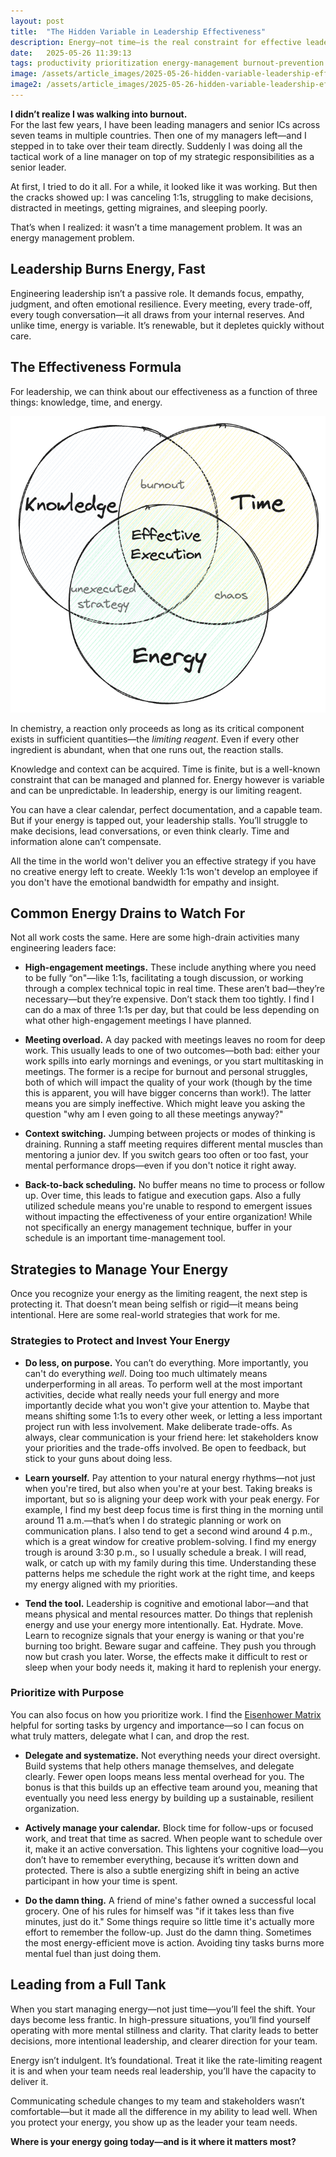 ```yaml
---
layout: post
title:  "The Hidden Variable in Leadership Effectiveness"
description: Energy—not time—is the real constraint for effective leadership. Learn how managing your energy can make you a better, more sustainable leader.
date:   2025-05-26 11:39:13
tags: productivity prioritization energy-management burnout-prevention
image: /assets/article_images/2025-05-26-hidden-variable-leadership-effectiveness/energy-gauge.jpg
image2: /assets/article_images/2025-05-26-hidden-variable-leadership-effectiveness/energy-gauge-mobile.jpg
---
```


**I didn’t realize I was walking into burnout.**  
For the last few years, I have been leading managers and senior ICs across seven teams in multiple countries. Then one of my managers left—and I stepped in to take over their team directly. Suddenly I was doing all the tactical work of a line manager on top of my strategic responsibilities as a senior leader.

At first, I tried to do it all. For a while, it looked like it was working. But then the cracks showed up: I was canceling 1:1s, struggling to make decisions, distracted in meetings, getting migraines, and sleeping poorly.

That’s when I realized: it wasn’t a time management problem. It was an energy management problem.

## Leadership Burns Energy, Fast

Engineering leadership isn’t a passive role. It demands focus, empathy, judgment, and often emotional resilience. Every meeting, every trade-off, every tough conversation—it all draws from your internal reserves. And unlike time, energy is variable. It’s renewable, but it depletes quickly without care.

## The Effectiveness Formula

For leadership, we can think about our effectiveness as a function of three things: knowledge, time, and energy.

![The leadership effectiveness formula](/assets/article_images/2025-05-26-hidden-variable-leadership-effectiveness/effectiveness-formula.png)

In chemistry, a reaction only proceeds as long as its critical component exists in sufficient quantities—the *limiting reagent*. Even if every other ingredient is abundant, when that one runs out, the reaction stalls.

Knowledge and context can be acquired. Time is finite, but is a well-known constraint that can be managed and planned for. Energy however is variable and can be unpredictable. In leadership, energy is our limiting reagent.

You can have a clear calendar, perfect documentation, and a capable team. But if your energy is tapped out, your leadership stalls. You’ll struggle to make decisions, lead conversations, or even think clearly. Time and information alone can’t compensate.

All the time in the world won't deliver you an effective strategy if you have no creative energy left to create. Weekly 1:1s won't develop an employee if you don't have the emotional bandwidth for empathy and insight.

## Common Energy Drains to Watch For

Not all work costs the same. Here are some high-drain activities many engineering leaders face:

- **High-engagement meetings.** These include anything where you need to be fully “on"—like 1:1s, facilitating a tough discussion, or working through a complex technical topic in real time. These aren’t bad—they’re necessary—but they’re expensive. Don’t stack them too tightly. I find I can do a max of three 1:1s per day, but that could be less depending on what other high-engagement meetings I have planned.

- **Meeting overload.** A day packed with meetings leaves no room for deep work. This usually leads to one of two outcomes—both bad: either your work spills into early mornings and evenings, or you start multitasking in meetings. The former is a recipe for burnout and personal struggles, both of which will impact the quality of your work (though by the time this is apparent, you will have bigger concerns than work!). The latter means you are simply ineffective. Which might leave you asking the question "why am I even going to all these meetings anyway?"

- **Context switching.** Jumping between projects or modes of thinking is draining. Running a staff meeting requires different mental muscles than mentoring a junior dev. If you switch gears too often or too fast, your mental performance drops—even if you don't notice it right away.

- **Back-to-back scheduling.** No buffer means no time to process or follow up. Over time, this leads to fatigue and execution gaps. Also a fully utilized schedule means you're unable to respond to emergent issues without impacting the effectiveness of your entire organization! While not specifically an energy management technique, buffer in your schedule is an important time-management tool.

## Strategies to Manage Your Energy

Once you recognize your energy as the limiting reagent, the next step is protecting it. That doesn’t mean being selfish or rigid—it means being intentional. Here are some real-world strategies that work for me.

### Strategies to Protect and Invest Your Energy

- **Do less, on purpose.** You can’t do everything. More importantly, you can't do everything *well*. Doing too much ultimately means underperforming in all areas. To perform well at the most important activities, decide what really needs your full energy and more importantly decide what you won't give your attention to. Maybe that means shifting some 1:1s to every other week, or letting a less important project run with less involvement. Make deliberate trade-offs. As always, clear communication is your friend here: let stakeholders know your priorities and the trade-offs involved. Be open to feedback, but stick to your guns about doing less.

- **Learn yourself.** Pay attention to your natural energy rhythms—not just when you're tired, but also when you're at your best. Taking breaks is important, but so is aligning your deep work with your peak energy. For example, I find my best deep focus time is first thing in the morning until around 11 a.m.—that’s when I do strategic planning or work on communication plans. I also tend to get a second wind around 4 p.m., which is a great window for creative problem-solving. I find my energy trough is around 3:30 p.m., so I usually schedule a break. I will read, walk, or catch up with my family during this time. Understanding these patterns helps me schedule the right work at the right time, and keeps my energy aligned with my priorities.

- **Tend the tool.** Leadership is cognitive and emotional labor—and that means physical and mental resources matter. Do things that replenish energy and use your energy more intentionally. Eat. Hydrate. Move. Learn to recognize signals that your energy is waning or that you're burning too bright. Beware sugar and caffeine. They push you through now but crash you later. Worse, the effects make it difficult to rest or sleep when your body needs it, making it hard to replenish your energy.

### Prioritize with Purpose

You can also focus on how you prioritize work. I find the [Eisenhower Matrix](https://asana.com/resources/eisenhower-matrix) helpful for sorting tasks by urgency and importance—so I can focus on what truly matters, delegate what I can, and drop the rest.

- **Delegate and systematize.** Not everything needs your direct oversight. Build systems that help others manage themselves, and delegate clearly. Fewer open loops means less mental overhead for you. The bonus is that this builds up an effective team around you, meaning that eventually you need less energy by building up a sustainable, resilient organization.

- **Actively manage your calendar.** Block time for follow-ups or focused work, and treat that time as sacred. When people want to schedule over it, make it an active conversation. This lightens your cognitive load—you don’t have to remember everything, because it’s written down and protected. There is also a subtle energizing shift in being an active participant in how your time is spent.

- **Do the damn thing.** A friend of mine's father owned a successful local grocery. One of his rules for himself was "if it takes less than five minutes, just do it." Some things require so little time it's actually more effort to remember the follow-up. Just do the damn thing. Sometimes the most energy-efficient move is action. Avoiding tiny tasks burns more mental fuel than just doing them.

## Leading from a Full Tank

When you start managing energy—not just time—you’ll feel the shift. Your days become less frantic. In high-pressure situations, you’ll find yourself operating with more mental stillness and clarity. That clarity leads to better decisions, more intentional leadership, and clearer direction for your team.

Energy isn’t indulgent. It’s foundational. Treat it like the rate-limiting reagent it is and when your team needs real leadership, you’ll have the capacity to deliver it.

Communicating schedule changes to my team and stakeholders wasn’t comfortable—but it made all the difference in my ability to lead well. When you protect your energy, you show up as the leader your team needs.

**Where is your energy going today—and is it where it matters most?**
